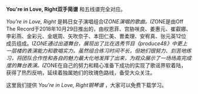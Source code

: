 

**You're in Love, Right双手简谱** 和五线谱完全对应。

_You're in Love, Right_ 是韩日女子演唱组合IZ*ONE演唱的歌曲。IZ*ONE是由Off The
Record于2018年10月29日推出的，由权恩菲、宫胁咲良、姜惠元、崔叡娜、李彩燕、金彩元、金珉周、矢吹奈子、本田仁美、曺柔理、安宥真、张元英12位成员组成。IZ*ONE通过出道舞台，展现出了比在选秀节目《produce48》中更上一层楼的表演能力和歌唱实力。虽然组合练习时间不长，但她们很努力、刻苦地练习，将团队合作性和各自的魅力最大化地发挥了出来，为观众展示了一场场高完成度的舞台表演。IZ*ONE在自己的努力和精心准备下成功的实现了歌谣界软着陆，获得了热烈反响，延续着独属她们的玫瑰色路线，备受大众关注。

这里我们提供 _You're in Love, Right钢琴谱_ ，大家可以免费下载学习。

